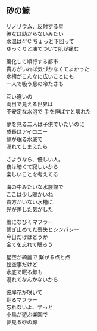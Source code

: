 ## 砂の鯨

リノリウム、反射する星  
彼女は助からないみたい  
水温は4℃ ちょっと下回って  
ゆっくりと凍てついて肌が痛む  
  
風化して順行する都市  
貴方がいれば気づかなくてよかった  
水槽がこんなに広いことにも  
一人で吸う息の冷たさも  
  
互い違いの  
両目で見える世界は  
不安定な水泡で 手を伸ばすと壊れた  
  
夢を見る二人は子供でいたいのに  
成長はアイロニー  
鯨が眠る水底で  
溺れてしまえたら  
  
さようなら、優しい人。  
夜は暗くて寂しいから  
楽しいことを考えてる  
  
海の中みたいな水族館で  
ここは少し暖かいね  
貴方がいない水槽に  
光が差した気がした  
  
風になびくマフラー  
繋ぎ止めてた喪失とシンパシー  
今日だけはどうか  
全てを忘れて眠ろう  
  
星空が綺麗で 繋がる点と点  
絵空事だけど  
水底で眠る鯨も  
溺れてなんかないから  
  
彼岸花が咲いて  
翻るマフラー  
忘れないよ、ずっと  
小鳥が遊ぶ楽園で  
夢見る砂の鯨  

